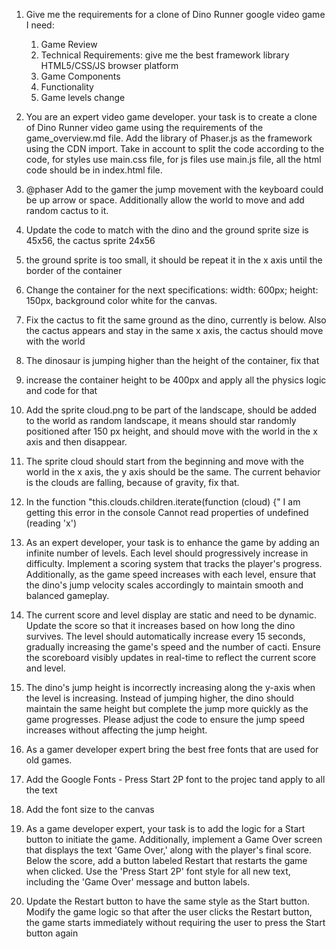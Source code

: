 1. Give me the requirements for a clone of Dino Runner google video game I need:

   1. Game Review
   1. Technical Requirements: give me the best framework library HTML5/CSS/JS browser platform
   1. Game Components
   1. Functionality
   1. Game levels change

2. You are an expert video game developer. your task is to create a clone of Dino Runner video game using the requirements of the game_overview.md file. Add the library of Phaser.js as the framework using the CDN import. Take in account to split the code according to the code, for styles use main.css file, for js files use main.js file, all the html code should be in index.html file.

3. @phaser Add to the gamer the jump movement with the keyboard could be up arrow or space. Additionally allow the world to move and add random cactus to it.

4. Update the code to match with the dino and the ground sprite size is 45x56, the cactus sprite 24x56
5. the ground sprite is too small, it should be repeat it in the x axis until the border of the container
6. Change the container for the next specifications: width: 600px; height: 150px, background color white for the canvas.
7. Fix the cactus to fit the same ground as the dino, currently is below. Also the cactus appears and stay in the same x axis, the cactus should move with the world
8. The dinosaur is jumping higher than the height of the container, fix that
9. increase the container height to be 400px and apply all the physics logic and code for that
10. Add the sprite cloud.png to be part of the landscape, should be added to the world as random landscape, it means should star randomly positioned after 150 px height, and should move with the world in the x axis and then disappear.
11. The sprite cloud should start from the beginning and move with the world in the x axis, the y axis should be the same. The current behavior is the clouds are falling, because of gravity, fix that.
12. In the function "this.clouds.children.iterate(function (cloud) {" I am getting this error in the console Cannot read properties of undefined (reading 'x')
13. As an expert developer, your task is to enhance the game by adding an infinite number of levels. Each level should progressively increase in difficulty. Implement a scoring system that tracks the player's progress. Additionally, as the game speed increases with each level, ensure that the dino's jump velocity scales accordingly to maintain smooth and balanced gameplay.
14. The current score and level display are static and need to be dynamic. Update the score so that it increases based on how long the dino survives. The level should automatically increase every 15 seconds, gradually increasing the game's speed and the number of cacti. Ensure the scoreboard visibly updates in real-time to reflect the current score and level.
15. The dino's jump height is incorrectly increasing along the y-axis when the level is increasing. Instead of jumping higher, the dino should maintain the same height but complete the jump more quickly as the game progresses. Please adjust the code to ensure the jump speed increases without affecting the jump height.
16. As a gamer developer expert bring the best free fonts that are used for old games.
17. Add the Google Fonts - Press Start 2P font to the projec tand apply to all the text
18. Add the font size to the canvas
19. As a game developer expert, your task is to add the logic for a Start button to initiate the game. Additionally, implement a Game Over screen that displays the text 'Game Over,' along with the player's final score. Below the score, add a button labeled Restart that restarts the game when clicked. Use the 'Press Start 2P' font style for all new text, including the 'Game Over' message and button labels.
20. Update the Restart button to have the same style as the Start button. Modify the game logic so that after the user clicks the Restart button, the game starts immediately without requiring the user to press the Start button again
